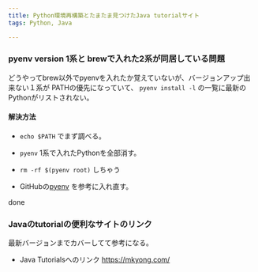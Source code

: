 ```yaml
---
title: Python環境再構築とたまたま見つけたJava tutorialサイト
tags: Python, Java

---
```


### pyenv version 1系と brewで入れた2系が同居している問題

どうやってbrew以外でpyenvを入れたか覚えていないが、バージョンアップ出来ない１系が
PATHの優先になっていて、 `pyenv install -l` の一覧に最新のPythonがリストされない。

#### 解決方法

* `echo $PATH` でまず調べる。
* `pyenv` 1系で入れたPythonを全部消す。
* `rm -rf $(pyenv root)` しちゃう

* GitHubの[pyenv](https://github.com/pyenv/pyenv) を参考に入れ直す。

done

### Javaのtutorialの便利なサイトのリンク

最新バージョンまでカバーしてて参考になる。

* Java Tutorialsへのリンク <https://mkyong.com/>




